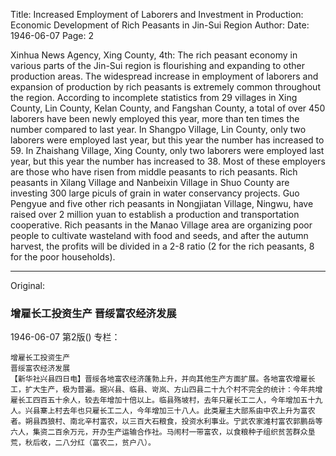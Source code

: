 Title: Increased Employment of Laborers and Investment in Production: Economic Development of Rich Peasants in Jin-Sui Region
Author:
Date: 1946-06-07
Page: 2

Xinhua News Agency, Xing County, 4th: The rich peasant economy in various parts of the Jin-Sui region is flourishing and expanding to other production areas. The widespread increase in employment of laborers and expansion of production by rich peasants is extremely common throughout the region. According to incomplete statistics from 29 villages in Xing County, Lin County, Kelan County, and Fangshan County, a total of over 450 laborers have been newly employed this year, more than ten times the number compared to last year. In Shangpo Village, Lin County, only two laborers were employed last year, but this year the number has increased to 59. In Zhaishang Village, Xing County, only two laborers were employed last year, but this year the number has increased to 38. Most of these employers are those who have risen from middle peasants to rich peasants. Rich peasants in Xilang Village and Nanbeixin Village in Shuo County are investing 300 large piculs of grain in water conservancy projects. Guo Pengyue and five other rich peasants in Nongjiatan Village, Ningwu, have raised over 2 million yuan to establish a production and transportation cooperative. Rich peasants in the Manao Village area are organizing poor people to cultivate wasteland with food and seeds, and after the autumn harvest, the profits will be divided in a 2-8 ratio (2 for the rich peasants, 8 for the poor households).



<hr /> 

Original: 


### 增雇长工投资生产  晋绥富农经济发展

1946-06-07
第2版()
专栏：

    增雇长工投资生产
    晋绥富农经济发展
    【新华社兴县四日电】晋绥各地富农经济蓬勃上升，并向其他生产方面扩展。各地富农增雇长工，扩大生产，极为普遍。据兴县、临县、岢岚、方山四县二十九个村不完全的统计：今年共增雇长工四百五十余人，较去年增加十倍以上。临县殇坡村，去年只雇长工二人，今年增加五十九人。兴县寨上村去年也只雇长工二人，今年增加三十八人。此类雇主大部系由中农上升为富农者。朔县西狼村、南北辛村富农，以三百大石粮食，投资水利事业。宁武农家滩村富农郭鹏岳等六人，集资二百余万元，开办生产运输合作社。马闹村一带富农，以食粮种子组织贫苦群众垦荒，秋后收，二八分红（富农二，贫户八）。

